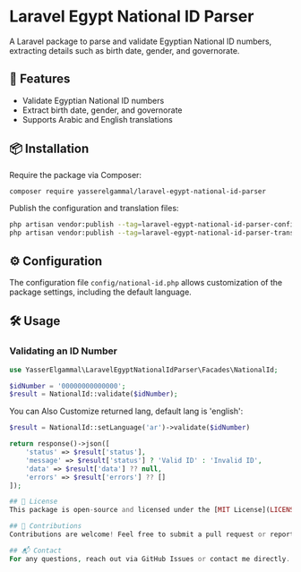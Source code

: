 # Laravel Egypt National ID Parser

A Laravel package to parse and validate Egyptian National ID numbers, extracting details such as birth date, gender, and governorate.

## 📌 Features
- Validate Egyptian National ID numbers
- Extract birth date, gender, and governorate
- Supports Arabic and English translations

## 📦 Installation

Require the package via Composer:

```sh
composer require yasserelgammal/laravel-egypt-national-id-parser
```

Publish the configuration and translation files:

```sh
php artisan vendor:publish --tag=laravel-egypt-national-id-parser-config
php artisan vendor:publish --tag=laravel-egypt-national-id-parser-translations
```

## ⚙️ Configuration

The configuration file `config/national-id.php` allows customization of the package settings, including the default language.

## 🛠 Usage

### Validating an ID Number

```php
use YasserElgammal\LaravelEgyptNationalIdParser\Facades\NationalId;

$idNumber = '00000000000000';
$result = NationalId::validate($idNumber);
```

You can Also Customize returned lang, default lang is 'english':

```php
$result = NationalId::setLanguage('ar')->validate($idNumber)
```

```php
return response()->json([
    'status' => $result['status'],
    'message' => $result['status'] ? 'Valid ID' : 'Invalid ID',
    'data' => $result['data'] ?? null,
    'errors' => $result['errors'] ?? []
]);

## 📝 License
This package is open-source and licensed under the [MIT License](LICENSE.md).

## 🙌 Contributions
Contributions are welcome! Feel free to submit a pull request or report issues.

## 📬 Contact
For any questions, reach out via GitHub Issues or contact me directly.
